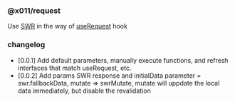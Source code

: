 ### @x011/request

Use [SWR](https://swr.vercel.app/zh-CN) in the way of [useRequest](https://ahooks.js.org/zh-CN/hooks/use-request/index) hook

### changelog
* [0.0.1] Add default parameters, manually execute functions, and refresh interfaces that match useRequest, etc.
* [0.0.2] Add params SWR response and initialData parameter = swr.fallbackData, mutate => swrMutate, mutate will uppdate the local data immediately, but disable the revalidation